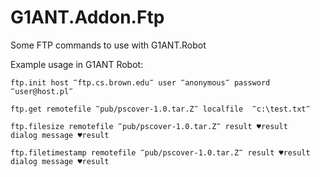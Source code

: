 # G1ANT.Addon.Ftp

Some FTP commands to use with G1ANT.Robot

Example usage in G1ANT Robot:

```text
ftp.init host ‴ftp.cs.brown.edu‴ user ‴anonymous‴ password ‴user@host.pl‴ 

ftp.get remotefile ‴pub/pscover-1.0.tar.Z‴ localfile  ‴c:\test.txt‴ 

ftp.filesize remotefile ‴pub/pscover-1.0.tar.Z‴ result ♥result
dialog message ♥result

ftp.filetimestamp remotefile ‴pub/pscover-1.0.tar.Z‴ result ♥result
dialog message ♥result
```

